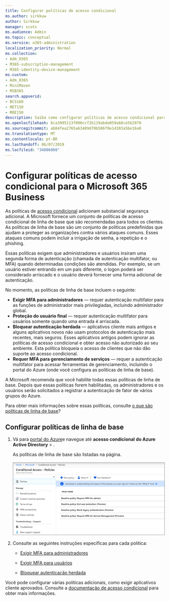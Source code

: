```yaml
---
title: Configurar políticas de acesso condicional
ms.author: sirkkuw
author: Sirkkuw
manager: scotv
ms.audience: Admin
ms.topic: conceptual
ms.service: o365-administration
localization_priority: Normal
ms.collection:
- Adm_O365
- M365-subscription-management
- M365-identity-device-management
ms.custom:
- Adm_O365
- MiniMaven
- MSB365
search.appverid:
- BCS160
- MET150
- MOE150
description: Saiba como configurar políticas de acesso condicional para o Microsoft 365 Business.
ms.openlocfilehash: 6ca3995113f090ccf2b119abde059a68ce562970
ms.sourcegitcommit: ab04fea2765a63489d70b506f0e14303a5be16a0
ms.translationtype: MT
ms.contentlocale: pt-BR
ms.lasthandoff: 06/07/2019
ms.locfileid: "34806808"
---
```

# <a name="set-up-conditional-access-policies-for-microsoft-365-business"></a>Configurar políticas de acesso condicional para o Microsoft 365 Business

As políticas de [acesso condicional](https://docs.microsoft.com/azure/active-directory/conditional-access/overview) adicionam substancial segurança adicional. A Microsoft fornece um conjunto de políticas de acesso condicional de linha de base que são recomendadas para todos os clientes. As políticas de linha de base são um conjunto de políticas predefinidas que ajudam a proteger as organizações contra vários ataques comuns. Esses ataques comuns podem incluir a irrigação de senha, a repetição e o phishing.

Essas políticas exigem que administradores e usuários insiram uma segunda forma de autenticação (chamada de autenticação multifator, ou MFA) quando determinadas condições são atendidas. Por exemplo, se um usuário estiver entrando em um país diferente, o logon poderá ser considerado arriscado e o usuário deverá fornecer uma forma adicional de autenticação. 

No momento, as políticas de linha de base incluem o seguinte:
- **Exigir MFA para administradores** — requer autenticação multifator para as funções de administrador mais privilegiadas, incluindo administrador global.
- **Proteção do usuário final** — requer autenticação multifator para usuários somente quando uma entrada é arriscada. 
- **Bloquear autenticação herdada** — aplicativos cliente mais antigos e alguns aplicativos novos não usam protocolos de autenticação mais recentes, mais seguros. Esses aplicativos antigos podem ignorar as políticas de acesso condicional e obter acesso não autorizado ao seu ambiente. Esta política bloqueia o acesso de clientes que não dão suporte ao acesso condicional. 
- **Requer MFA para gerenciamento de serviços** — requer a autenticação multifator para acessar ferramentas de gerenciamento, incluindo o portal do Azure (onde você configura as políticas de linha de base). 

A Microsoft recomenda que você habilite todas essas políticas de linha de base. Depois que essas políticas forem habilitadas, os administradores e os usuários serão solicitados a registrar a autenticação de fator de vários grupos do Azure.

Para obter mais informações sobre essas políticas, consulte [o que são políticas de linha de base](https://docs.microsoft.com/azure/active-directory/conditional-access/concept-baseline-protection)?


## <a name="set-up-baseline-policies"></a>Configurar políticas de linha de base

1. Vá para [portal do Azure](https://portal.azure.com)e navegue até **acesso condicional** **do Azure Active Directory** \> .
    
    As políticas de linha de base são listadas na página. <br/> <br/>
    ![Página que lista as políticas de linha de base para acesso condicional.](media/baslinepolicies.png)
1. Consulte as seguintes instruções específicas para cada política:

    - [Exigir MFA para administradores](https://docs.microsoft.com/en-us/azure/active-directory/conditional-access/howto-baseline-protect-administrators)

    -   [Exigir MFA para usuários](https://docs.microsoft.com/en-us/azure/active-directory/conditional-access/howto-baseline-protect-end-users)  
    - [Bloquear autenticação herdada](https://docs.microsoft.com/en-us/azure/active-directory/conditional-access/howto-baseline-protect-legacy-auth)

Você pode configurar várias políticas adicionais, como exigir aplicativos cliente aprovados. Consulte a [documentação de acesso condicional](https://docs.microsoft.com/azure/active-directory/conditional-access/) para obter mais informações.